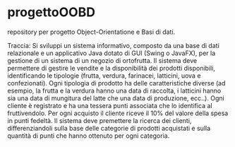 # progettoOOBD
repository per progetto Object-Orientatione e Basi di dati.

Traccia:
Si sviluppi un sistema informativo, composto da una base di dati relazionale e un applicativo Java dotato di
GUI (Swing o JavaFX), per la gestione di un sistema di un negozio di ortofrutta. Il sistema deve permettere di
gestire le vendite e la disponibilità dei prodotti disponibili, identificando le tipologie (frutta, verdura,
farinacei, latticini, uova e confezionati). Ogni tipologia di prodotto ha delle caratteristiche diverse (ad
esempio, la frutta e la verdura hanno una data di raccolta, i latticini hanno sia una data di mungitura del latte
che una data di produzione, ecc..). Ogni cliente è registrato e ha una tessera punti associata che lo identifica
al fruttivendolo. Per ogni acquisto il cliente riceve il 10% del valore della spesa in punti fedeltà. Il sistema
deve premettere la ricerca dei clienti, differenziandoli sulla base delle categorie di prodotti acquistati e sulla
quantità di punti che hanno ottenuto per ogni categoria.
